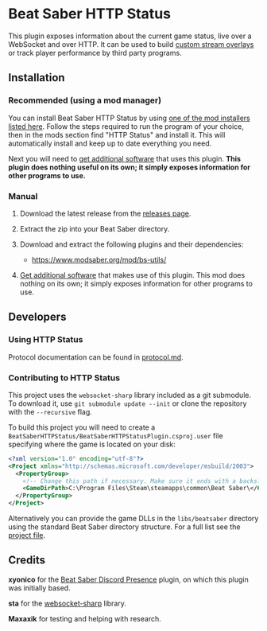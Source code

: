 # Beat Saber HTTP Status

This plugin exposes information about the current game status, live over a WebSocket and over HTTP. It can be used to build [custom stream overlays](https://github.com/opl-/beatsaber-http-status/wiki/Software-using-this-plugin#overlays) or track player performance by third party programs.


## Installation

### Recommended (using a mod manager)

You can install Beat Saber HTTP Status by using [one of the mod installers listed here](https://bsmg.wiki/beginners-guide). Follow the steps required to run the program of your choice, then in the mods section find "HTTP Status" and install it. This will automatically install and keep up to date everything you need.

Next you will need to [get additional software](https://github.com/opl-/beatsaber-http-status/wiki/Software-using-this-plugin) that uses this plugin. **This plugin does nothing useful on its own; it simply exposes information for other programs to use.**

### Manual

1. Download the latest release from the [releases page](https://github.com/opl-/beatsaber-http-status/releases).

2. Extract the zip into your Beat Saber directory.

3. Download and extract the following plugins and their dependencies:

	- https://www.modsaber.org/mod/bs-utils/

4. [Get additional software](https://github.com/opl-/beatsaber-http-status/wiki/Software-using-this-plugin) that makes use of this plugin. This mod does nothing on its own; it simply exposes information for other programs to use.


## Developers

### Using HTTP Status

Protocol documentation can be found in [protocol.md](protocol.md).

### Contributing to HTTP Status

This project uses the `websocket-sharp` library included as a git submodule. To download it, use `git submodule update --init` or clone the repository with the `--recursive` flag.

To build this project you will need to create a `BeatSaberHTTPStatus/BeatSaberHTTPStatusPlugin.csproj.user` file specifying where the game is located on your disk:

```xml
<?xml version="1.0" encoding="utf-8"?>
<Project xmlns="http://schemas.microsoft.com/developer/msbuild/2003">
  <PropertyGroup>
    <!-- Change this path if necessary. Make sure it ends with a backslash. -->
    <GameDirPath>C:\Program Files\Steam\steamapps\common\Beat Saber\</GameDirPath>
  </PropertyGroup>
</Project>
```

Alternatively you can provide the game DLLs in the `libs/beatsaber` directory using the standard Beat Saber directory structure. For a full list see the [project file](BeatSaberHTTPStatus/BeatSaberHTTPStatusPlugin.csproj).


## Credits

**xyonico** for the [Beat Saber Discord Presence](https://github.com/xyonico/BeatSaberDiscordPresence) plugin, on which this plugin was initially based.

**sta** for the [websocket-sharp](https://github.com/sta/websocket-sharp) library.

**Maxaxik** for testing and helping with research.
